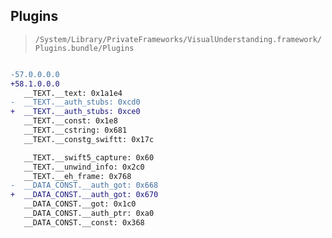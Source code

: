## Plugins

> `/System/Library/PrivateFrameworks/VisualUnderstanding.framework/Plugins.bundle/Plugins`

```diff

-57.0.0.0.0
+58.1.0.0.0
   __TEXT.__text: 0x1a1e4
-  __TEXT.__auth_stubs: 0xcd0
+  __TEXT.__auth_stubs: 0xce0
   __TEXT.__const: 0x1e8
   __TEXT.__cstring: 0x681
   __TEXT.__constg_swiftt: 0x17c

   __TEXT.__swift5_capture: 0x60
   __TEXT.__unwind_info: 0x2c0
   __TEXT.__eh_frame: 0x768
-  __DATA_CONST.__auth_got: 0x668
+  __DATA_CONST.__auth_got: 0x670
   __DATA_CONST.__got: 0x1c0
   __DATA_CONST.__auth_ptr: 0xa0
   __DATA_CONST.__const: 0x368

```
